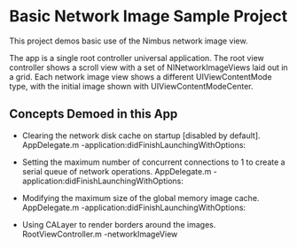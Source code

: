 
Basic Network Image Sample Project
==================================

This project demos basic use of the Nimbus network image view.

The app is a single root controller universal application. The root view controller
shows a scroll view with a set of NINetworkImageViews laid out in a grid. Each network image
view shows a different UIViewContentMode type, with the initial image shown with
UIViewContentModeCenter.


Concepts Demoed in this App
---------------------------

* Clearing the network disk cache on startup [disabled by default].
  AppDelegate.m -application:didFinishLaunchingWithOptions:

* Setting the maximum number of concurrent connections to 1 to create a serial queue of network
  operations.
  AppDelegate.m -application:didFinishLaunchingWithOptions:

* Modifying the maximum size of the global memory image cache.
  AppDelegate.m -application:didFinishLaunchingWithOptions:

* Using CALayer to render borders around the images.
  RootViewController.m -networkImageView
